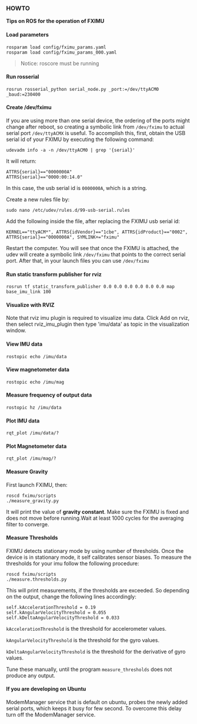 ### HOWTO

**Tips on ROS for the operation of FXIMU**

#### Load parameters 

```
rosparam load config/fximu_params.yaml
rosparam load config/fximu_params_000.yaml
```

>Notice: roscore must be running

#### Run rosserial

```
rosrun rosserial_python serial_node.py _port:=/dev/ttyACM0 _baud:=230400
```

#### Create /dev/fximu

If you are using more than one serial device, the ordering of the ports might change after reboot, so creating a symbolic link from `/dev/fximu` to actual serial port `/dev/ttyACMX` is useful. To accomplish this, first, obtain the USB serial id of your FXIMU by executing the following command:

```
udevadm info -a -n /dev/ttyACM0 | grep '{serial}'
```

It will return:

```
ATTRS{serial}=="0000000A"
ATTRS{serial}=="0000:00:14.0"
```

In this case, the usb serial id is `0000000A`, which is a string.

Create a new rules file by:

```
sudo nano /etc/udev/rules.d/99-usb-serial.rules
```

Add the following inside the file, after replacing the FXIMU usb serial id:

```
KERNEL=="ttyACM*", ATTRS{idVendor}=="1cbe", ATTRS{idProduct}=="0002", ATTRS{serial}=="0000000A", SYMLINK+="fximu"
```

Restart the computer. You will see that once the FXIMU is attached, the udev will create a symbolic link `/dev/fximu` that points to the correct serial port. After that, in your launch files you can use `/dev/fximu`


#### Run static transform publisher for rviz

```
rosrun tf static_transform_publisher 0.0 0.0 0.0 0.0 0.0 0.0 map base_imu_link 100 
```

#### Visualize with RVIZ

Note that rviz imu plugin is required to visualize imu data. Click Add on rviz, then select rviz\_imu\_plugin then type 'imu/data' as topic in the visualization window.

#### View IMU data

```
rostopic echo /imu/data
```

#### View magnetometer data

```
rostopic echo /imu/mag
```

#### Measure frequency of output data

```
rostopic hz /imu/data
```

#### Plot IMU data

```
rqt_plot /imu/data/?
```

#### Plot Magnetometer data

```
rqt_plot /imu/mag/?
```

#### Measure Gravity

First launch FXIMU, then:

```
roscd fximu/scripts
./measure_gravity.py
```

It will print the value of **gravity constant**. Make sure the FXIMU is fixed and does not move before running.Wait at least 1000 cycles for the averaging filter to converge.


#### Measure Thresholds

FXIMU detects stationary mode by using number of thresholds. Once the device is in stationary mode, it self calibrates sensor biases. To measure the thresholds for your imu follow the following procedure:

```
roscd fximu/scripts
./measure.thresholds.py
```

This will print measurements, if the thresholds are exceeded. So depending on the output, change the following lines accordingly:

```console
self.kAccelerationThreshold = 0.19
self.kAngularVelocityThreshold = 0.055
self.kDeltaAngularVelocityThreshold = 0.033
```

`kAccelerationThreshold` is the threshold for accelerometer values.

`kAngularVelocityThreshold` is the threshold for the gyro values.

`kDeltaAngularVelocityThreshold` is the threshold for the derivative of gyro values.

Tune these manually, until the program `measure_thresholds` does not produce any output.


#### If you are developing on Ubuntu

ModemManager service that is default on ubuntu, probes the newly added serial ports, which keeps it busy for few second. To overcome this delay turn off the ModemManager service.
